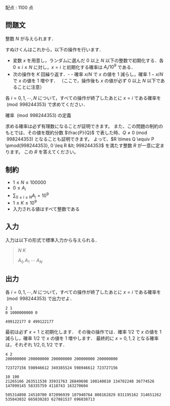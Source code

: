 配点 : $1100$ 点

## 問題文

整数 $N$ が与えられます．

すぬけくんはこれから，以下の操作を行います．

- 変数 $x$ を用意し，ランダムに選んだ $0$ 以上 $N$ 以下の整数で初期化する．各 $0 \leq i \leq N$ に対し，$x=i$ と初期化する確率は $A_i/10^9$ である．
- 次の操作を $K$ 回繰り返す．-   - 確率 $x/N$ で $x$ の値を $1$ 減らし，確率 $1-x/N$ で $x$ の値を $1$ 増やす．
（ここで，操作後も $x$ の値が必ず $0$ 以上 $N$ 以下であることに注意）

各 $i=0,1,\cdots,N$ について，すべての操作が終了したあとに $x=i$ である確率を $\pmod{998244353}$ で求めてください．

確率 $\pmod{998244353}$ の定義

求める確率は必ず有理数になることが証明できます。 また、この問題の制約のもとでは、その値を既約分数 $\frac{P}{Q}$ で表した時、$Q \neq 0 \pmod{998244353}$ となることも証明できます。 よって、$R \times Q \equiv P \pmod{998244353}, 0 \leq R &lt; 998244353$ を満たす整数 $R$ が一意に定まります。 この $R$ を答えてください。

## 制約

- $1 \leq N \leq 100000$
- $0 \leq A_i$
- $\sum_{0 \leq i \leq N}A_i = 10^9$
- $1 \leq K \leq 10^9$
- 入力される値はすべて整数である

## 入力

入力は以下の形式で標準入力から与えられる．

> $N$ $K$
> 
> $A_0$ $A_1$ $\cdots$ $A_N$

## 出力

各 $i=0,1,\cdots,N$ について，すべての操作が終了したあとに $x=i$ である確率を $\pmod{998244353}$ で出力せよ．

```input1
2 1
0 1000000000 0
```

```output1
499122177 0 499122177
```

最初は必ず $x=1$ と初期化します．
その後の操作では．確率 $1/2$ で $x$ の値を $1$ 減らし，確率 $1/2$ で $x$ の値を $1$ 増やします．
最終的に $x=0,1,2$ となる確率は，それぞれ $1/2,0,1/2$ です．

```input2
4 2
200000000 200000000 200000000 200000000 200000000
```

```output2
723727156 598946612 349385524 598946612 723727156
```

```input3
10 100
21265166 263511538 35931763 26849698 108140810 134702248 36774526 147099145 58335759 4118743 163270604
```

```output3
505314898 24510700 872096939 107940764 808162829 831195162 314651262 535843032 665830283 627881537 696038713
```